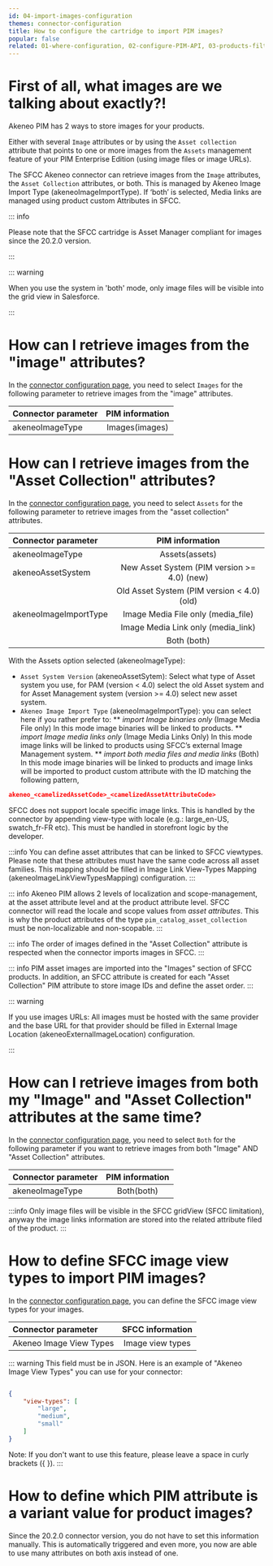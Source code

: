 ```yaml
---
id: 04-import-images-configuration
themes: connector-configuration
title: How to configure the cartridge to import PIM images?
popular: false
related: 01-where-configuration, 02-configure-PIM-API, 03-products-filter-configuration, 05-mapping-configuration, 06-categories-configuration, 07-multi-storefront-configuration, 08-reference-entities
---
```


# First of all, what images are we talking about exactly?!

Akeneo PIM has 2 ways to store images for your products.

Either with several `Image` attributes or by using the `Asset collection` attribute that points to one or more images from the `Assets` management feature of your PIM Enterprise Edition (using image files or image URLs).

The SFCC Akeneo connector can retrieve images from the `Image` attributes, the `Asset Collection` attributes, or both. This is managed by Akeneo Image Import Type (akeneoImageImportType). If ‘both’ is selected, Media links are managed using product custom Attributes in SFCC.

::: info

Please note that the SFCC cartridge is Asset Manager compliant for images since the 20.2.0 version.

:::

::: warning

When you use the system in 'both' mode, only image files will be visible into the grid view in Salesforce.

:::

# How can I retrieve images from the "image" attributes?

In the [connector configuration page](01-where-configuration.html), you need to select `Images` for the following parameter to retrieve images from the "image" attributes.

| Connector parameter           | PIM information        |
| :-----------------------------| :---------------------: |
| akeneoImageType               |  Images(images)        |

# How can I retrieve images from the "Asset Collection" attributes?

In the [connector configuration page](01-where-configuration.html), you need to select `Assets` for the following parameter to retrieve images from the "asset collection" attributes.

| Connector parameter           | PIM information        |
| :-----------------------------| :---------------------: |
| akeneoImageType               |  Assets(assets)        |
| akeneoAssetSystem             |  New Asset System (PIM version >= 4.0) (new) |
|                               |  Old Asset System (PIM version < 4.0) (old)  |
| akeneoImageImportType         |  Image Media File only (media_file)          |
|                               |  Image Media Link only (media_link)          |
|                               |  Both (both)                                 |

With the Assets option selected (akeneoImageType):
* `Asset System Version` (akeneoAssetSytem): Select what type of Asset system you use, for PAM (version < 4.0) select the old Asset system and for Asset Management system (version >= 4.0) select new asset system.
* `Akeneo Image Import Type` (akeneoImageImportType): you can select here if you rather prefer to:
** *import Image binaries only* (Image Media File only) In this mode image binaries will be linked to products.
** *import Image media links only* (Image Media Links Only) In this mode image links will be linked to products using SFCC’s external Image Management system.
** *import both media files and media links* (Both) In this mode image binaries will be linked to products and image links will be imported to product custom attribute with the ID matching the following pattern,
```json
akeneo_<camelizedAssetCode>_<camelizedAssetAttributeCode>
```

SFCC does not support locale specific image links. This is handled by the connector by appending view-type with locale (e.g.: large_en-US, swatch_fr-FR etc). This must be handled in storefront logic by the developer.

:::info
You can define asset attributes that can be linked to SFCC viewtypes. Please note that these attributes must have the same code across all asset families. This mapping should be filled in Image Link View-Types Mapping (akeneoImageLinkViewTypesMapping) configuration.
:::

<!--
::: warning
For any change in configuration related to Images and Assets management, there must be a run of Full Import of assets and products to rebuild the correct caches necessary for correct imports. In addition, the target catalogs may be deleted and created and assigned to the Sites again.
:::
-->

::: info
Akeneo PIM allows 2 levels of localization and scope-management, at the asset attribute level and at the product attribute level. SFCC connector will read the locale and scope values from *asset attributes*. This is why the product attributes of the type `pim_catalog_asset_collection` must be non-localizable and non-scopable.
:::

::: info
The order of images defined in the "Asset Collection" attribute is respected when the connector imports images in SFCC.
:::

::: info
PIM asset images are imported into the "Images" section of SFCC products.
In addition, an SFCC attribute is created for each "Asset Collection" PIM attribute to store image IDs and define the asset order.
:::

::: warning

If you use images URLs:
All images must be hosted with the same provider and the base URL for that provider should be filled in External Image Location (akeneoExternalImageLocation) configuration.

:::

# How can I retrieve images from both my "Image" and "Asset Collection" attributes at the same time?

In the [connector configuration page](01-where-configuration.html), you need to select `Both` for the following parameter if you want to retrieve images from both "Image" AND "Asset Collection" attributes.

| Connector parameter           | PIM information        |
| :-----------------------------| :---------------------: |
| akeneoImageType               |  Both(both)            |

:::info
Only image files will be visible in the SFCC gridView (SFCC limitation), anyway the image links information are stored into the related attribute filed of the product.
:::

# How to define SFCC image view types to import PIM images?

In the [connector configuration page](01-where-configuration.html), you can define the SFCC image view types for your images.


| Connector parameter           | SFCC information        |
| :-----------------------------| :---------------------: |
| Akeneo Image View Types       |  Image view types       |

::: warning
This field must be in JSON.
Here is an example of "Akeneo Image View Types" you can use for your connector:
```json

{
    "view-types": [
        "large",
        "medium",
        "small"
    ]
}
```
Note: If you don't want to use this feature, please leave a space in curly brackets ({ }).
:::

# How to define which PIM attribute is a variant value for product images?

Since the 20.2.0 connector version, you do not have to set this information manually. This is automatically triggered and even more, you now are able to use many attributes on both axis instead of one.
